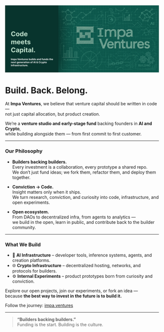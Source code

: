 ![Impa Builders](https://github.com/Impa-Ventures/.github/blob/main/4123543654376.png)



# Build. Back. Belong.

At **Impa Ventures**, we believe that venture capital should be written in code —  
not just capital allocation, but product creation.

We’re a **venture studio and early-stage fund** backing founders in **AI and Crypto**,  
while building alongside them — from first commit to first customer.

---

### Our Philosophy

- **Builders backing builders.**  
  Every investment is a collaboration, every prototype a shared repo.  
  We don’t just fund ideas; we fork them, refactor them, and deploy them together.

- **Conviction → Code.**  
  Insight matters only when it ships.  
  We turn research, conviction, and curiosity into code, infrastructure, and open experiments.

- **Open ecosystem.**  
  From DAOs to decentralized infra, from agents to analytics —  
  we build in the open, learn in public, and contribute back to the builder community.

---

### What We Build

- 🧠 **AI Infrastructure** – developer tools, inference systems, agents, and creation platforms.  
- 🌐 **Crypto Infrastructure** – decentralized hosting, networks, and protocols for builders.  
- ⚙️ **Internal Experiments** – product prototypes born from curiosity and conviction.  

Explore our open projects, join our experiments, or fork an idea —  
because **the best way to invest in the future is to build it.**

Follow the journey: [impa.ventures](https://impa.ventures)

---

> **“Builders backing builders.”**  
> Funding is the start. Building is the culture.
